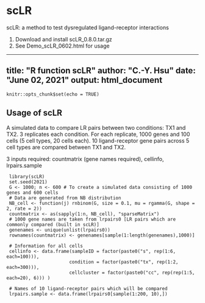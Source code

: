 # scLR
scLR: a method to test dysregulated ligand-receptor interactions

1. Download and install scLR_0.8.0.tar.gz
2. See Demo_scLR_0602.html for usage

---
title: "R function scLR"
author: "C.-Y. Hsu"
date: "June 02, 2021"
output: html_document
---

```{r setup, include=FALSE}
knitr::opts_chunk$set(echo = TRUE)
```

## Usage of scLR

A simulated data to compare LR pairs between two conditions: TX1 and TX2. 3 replicates each condition. 
For each replicate, 1000 genes and 100 cells (5 cell types, 20 cells each).
10 ligand-receptor gene pairs across 5 cell types are compared between TX1 and TX2.


3 inputs required: countmatrix (gene names required), cellinfo, lrpairs.sample
```{r demo scLR}
 library(scLR)
 set.seed(2021)
 G <- 1000; n <- 600 # To create a simulated data consisting of 1000 genes and 600 cells
 # Data are generated from NB distribution
 NB_cell <- function(j) rnbinom(G, size = 0.1, mu = rgamma(G, shape = 2, rate = 2))
 countmatrix <- as(sapply(1:n, NB_cell), "sparseMatrix") 
 # 1000 gene names are taken from lrpairs0 [LR pairs which are commonly compared (built in scLR)]
 genenames <- unique(unlist(lrpairs0))
 rownames(countmatrix) <- genenames[sample(1:length(genenames),1000)]
 
 # Information for all cells
 cellinfo <- data.frame(sampleID = factor(paste0("s", rep(1:6, each=100))),
                       condition = factor(paste0("tx", rep(1:2, each=300))),
                       cellcluster = factor(paste0("cc", rep(rep(1:5, each=20), 6))) )

 # Names of 10 ligand-receptor pairs which will be compared
 lrpairs.sample <- data.frame(lrpairs0[sample(1:200, 10),])
```
